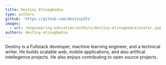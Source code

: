 ```yaml
---
title: Destiny Etinagbedia
type: authors
github: 'https://github.com/destiny251'
images:
  - url: /engineering-education/authors/destiny-etinagbedia/avatar.jpg
authors: destiny-etinagbedia
---
```

Destiny is a Fullstack developer, machine learning engineer, and a technical writer. He builds scalable web, mobile applications, and also artifical intellegence projects. He also enjoys contributing to open source projects.
